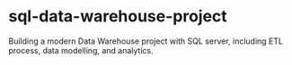 # sql-data-warehouse-project
Building a modern Data Warehouse project with SQL server, including ETL process, data modelling, and analytics.
